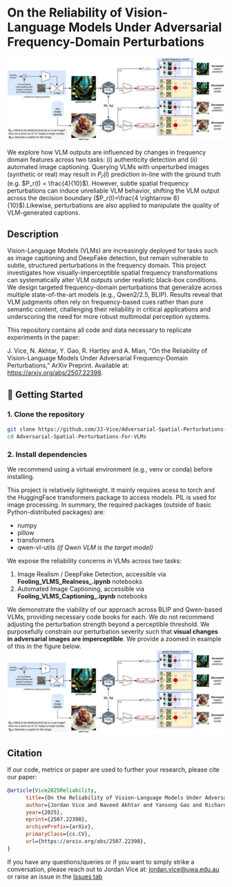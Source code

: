 # On the Reliability of Vision-Language Models Under Adversarial Frequency-Domain Perturbations
![safety_without_semantic_disruptions](https://github.com/JJ-Vice/Adversarial-Spatial-Perturbations-For-VLMs/blob/main/high-level-fig_V3.png)

We explore how VLM outputs are influenced by changes in frequency domain features across two tasks: (i) authenticity detection and (ii) automated image captioning. Querying VLMs with unperturbed images (synthetic or real) may result in $P_r(I)$ prediction in-line with the ground truth (e.g. $P_r(I) = \frac{4}{10}$). However, subtle spatial frequency perturbations can induce unreliable VLM behavior, shifting the VLM output across the decision boundary ($P_r(I)=\frac{4 \rightarrow 8}{10}$).Likewise, perturbations are also applied to manipulate the quality of VLM-generated captions.

## Description
Vision-Language Models (VLMs) are increasingly deployed for tasks such as image captioning and DeepFake detection, but remain vulnerable to subtle, structured perturbations in the frequency domain. This project investigates how visually-imperceptible spatial frequency transformations can systematically alter VLM outputs under realistic black-box conditions. We design targeted frequency-domain perturbations that generalize across multiple state-of-the-art models (e.g., Qwen2/2.5, BLIP). Results reveal that VLM judgments often rely on frequency-based cues rather than pure semantic content, challenging their reliability in critical applications and underscoring the need for more robust multimodal perception systems.

This repository contains all code and data necessary to replicate experiments in the paper:

J. Vice, N. Akhtar, Y. Gao, R. Hartley and A. Mian, "On the Reliability of Vision-Language Models Under Adversarial Frequency-Domain Perturbations," ArXiv Preprint. Available at: https://arxiv.org/abs/2507.22398.


## 🚀 Getting Started

### 1. Clone the repository

```bash
git clone https://github.com/JJ-Vice/Adversarial-Spatial-Perturbations-For-VLMs.git
cd Adversarial-Spatial-Perturbations-For-VLMs
```
### 2. Install dependencies
We recommend using a virtual environment (e.g., venv or conda) before installing.

This project is relatively lightweight. It mainly requires acess to torch and the HuggingFace transformers package to access models. PIL is used for image processing. In summary, the required packages (outside of basic Python-distributed packages) are:
- numpy
- pillow
- transformers
- qwen-vl-utils *(if Qwen VLM is the target model)*

We expose the reliability concerns in VLMs across two tasks:
1. Image Realism / DeepFake Detection, accessible via **Fooling_VLMS_Realness_<MODEL>.ipynb** notebooks
2. Automated Image Captioning, accessible via **Fooling_VLMS_Captioning_<MODEL>.ipynb** notebooks

We demonstrate the viability of our approach across BLIP and Qwen-based VLMs, providing necessary code books for each. We do not recommend adjusting the perturbation strength beyond a perceptible threshold. We purposefully constrain our perturbation severity such that **visual changes in adversarial images are imperceptible**. We provide a zoomed in example of this in the figure below.
![safety_without_semantic_disruptions](https://github.com/JJ-Vice/Adversarial-Spatial-Perturbations-For-VLMs/blob/main/high-level-fig_V3.png)



## Citation
If our code, metrics or paper are used to further your research, please cite our paper:
```BibTeX
@article{Vice2025Reliability,
      title={On the Reliability of Vision-Language Models Under Adversarial Frequency-Domain Perturbations}, 
      author={Jordan Vice and Naveed Akhtar and Yansong Gao and Richard Hartley and Ajmal Mian},
      year={2025},
      eprint={2507.22398},
      archivePrefix={arXiv},
      primaryClass={cs.CV},
      url={https://arxiv.org/abs/2507.22398}, 
}
```

If you have any questions/queries or if you want to simply strike a conversation, please reach out to Jordan Vice at: jordan.vice@uwa.edu.au or raise an issue in the [Issues tab](https://github.com/JJ-Vice/Adversarial-Spatial-Perturbations-For-VLMs/issues)
